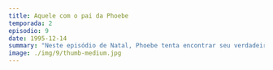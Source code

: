 ```yaml
---
title: Aquele com o pai da Phoebe
temporada: 2
episodio: 9
date: 1995-12-14
summary: "Neste episódio de Natal, Phoebe tenta encontrar seu verdadeiro pai."
image: ./img/9/thumb-medium.jpg
---
```

